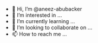 - 👋 Hi, I’m @aneez-abubacker
- 👀 I’m interested in ...
- 🌱 I’m currently learning ...
- 💞️ I’m looking to collaborate on ...
- 📫 How to reach me ...

<!---
aneez-abubacker/aneez-abubacker is a ✨ special ✨ repository because its `README.md` (this file) appears on your GitHub profile.
You can click the Preview link to take a look at your changes.
--->
